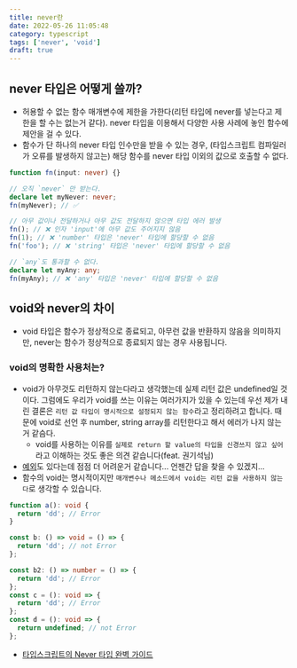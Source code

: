 ```yaml
---
title: never란
date: 2022-05-26 11:05:48
category: typescript
tags: ['never', 'void']
draft: true
---
```


## never 타입은 어떻게 쓸까?

- 허용할 수 없는 함수 매개변수에 제한을 가한다(리턴 타입에 never를 넣는다고 제한을 할 수는 없는거 같다). never 타입을 이용해서 다양한 사용 사례에 놓인 함수에 제안을 걸 수 있다.
- 함수가 단 하나의 never 타입 인수만을 받을 수 있는 경우, (타입스크립트 컴파일러가 오류를 발생하지 않고는) 해당 함수를 never 타입 이외의 값으로 호출할 수 없다.

```ts
function fn(input: never) {}

// 오직 `never` 만 받는다.
declare let myNever: never;
fn(myNever); // ✅

// 아무 값이나 전달하거나 아무 값도 전달하지 않으면 타입 에러 발생
fn(); // ❌ 인자 'input'에 아무 값도 주어지지 않음
fn(1); // ❌ 'number' 타입은 'never' 타입에 할당할 수 없음
fn('foo'); // ❌ 'string' 타입은 'never' 타입에 할당할 수 없음

// `any`도 통과할 수 없다.
declare let myAny: any;
fn(myAny); // ❌ 'any' 타입은 'never' 타입에 할당할 수 없음
```

## void와 never의 차이

- void 타입은 함수가 정상적으로 종료되고, 아무런 값을 반환하지 않음을 의미하지만, never는 함수가 정상적으로 종료되지 않는 경우 사용됩니다.

### void의 명확한 사용처는?

- void가 아무것도 리턴하지 않는다라고 생각했는데 실제 리턴 값은 undefined일 것이다. 그럼에도 우리가 void를 쓰는 이유는 여러가지가 있을 수 있는데 우선 제가 내린 결론은 `리턴 값 타입이 명시적으로 설정되지 않는 함수`라고 정리하려고 합니다. 때문에 void로 선언 후 number, string array를 리턴한다고 해서 에러가 나지 않는거 같슴다.
  - void를 사용하는 이유를 `실제로 return 할 value의 타입을 신경쓰지 않고 싶어`라고 이해하는 것도 좋은 의견 같습니다(feat. 권기석님)
- [예외](https://www.typescriptlang.org/docs/handbook/2/functions.html#return-type-void)도 있다는데 점점 더 어려운거 같습니다... 언젠간 답을 찾을 수 있겠지...
- 함수의 void는 명시적이지만 `매개변수나 메소드에서 void는 리턴 값을 사용하지 않는다`로 생각할 수 있습니다.

```ts
function a(): void {
  return 'dd'; // Error
}

const b: () => void = () => {
  return 'dd'; // not Error
};

const b2: () => number = () => {
  return 'dd'; // Error
};
const c = (): void => {
  return 'dd'; // Error
};
const d = (): void => {
  return undefined; // not Error
};
```

- [타입스크립트의 Never 타입 완벽 가이드](https://ui.toast.com/weekly-pick/ko_20220323)
